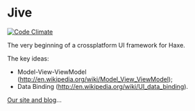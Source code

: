 Jive
====

[![Code Climate](https://codeclimate.com/github/jiveui/jive/badges/gpa.svg)](https://codeclimate.com/github/jiveui/jive)

The very beginning of a crossplatform UI framework for Haxe.

The key ideas:

- Model-View-ViewModel (http://en.wikipedia.org/wiki/Model_View_ViewModel);
- Data Binding (http://en.wikipedia.org/wiki/UI_data_binding).

[Our site and blog](http://jiveui.github.io)...
